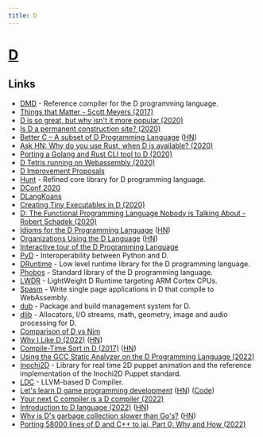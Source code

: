 ```yaml
---
title: D
---
```


# [D](https://dlang.org)

## Links

- [DMD](https://github.com/dlang/dmd) - Reference compiler for the D programming language.
- [Things that Matter - Scott Meyers (2017)](https://www.youtube.com/watch?v=RT46MpK39rQ)
- [D is so great, but why isn't it more popular (2020)](https://www.reddit.com/r/d_language/comments/esp6vu/d_is_so_great_but_why_isnt_it_more_popular/)
- [Is D a permanent construction site? (2020)](https://www.reddit.com/r/d_language/comments/elqrtd/is_d_a_permanent_construction_site/)
- [Better C – A subset of D Programming Language](https://dlang.org/spec/betterc.html) ([HN](https://news.ycombinator.com/item?id=23005297))
- [Ask HN: Why do you use Rust, when D is available? (2020)](https://news.ycombinator.com/item?id=23494490)
- [Porting a Golang and Rust CLI tool to D (2020)](https://pingfrommorocco.blogspot.com/2020/08/porting-golang-and-rust-cli-tool-to-d.html)
- [D Tetris running on Webassembly (2020)](http://dpldocs.info/this-week-in-d/Blog.Posted_2020_08_10.html)
- [D Improvement Proposals](https://github.com/dlang/DIPs)
- [Hunt](https://github.com/huntlabs/hunt) - Refined core library for D programming language.
- [DConf 2020](https://dconf.org/2020/online/index.html)
- [DLangKoans](https://github.com/ilmanzo/DLangKoans)
- [Creating Tiny Executables in D (2020)](https://abqexpert.com/2020/11/16/creating-tiny-executables-in-d/)
- [D: The Functional Programming Language Nobody is Talking About - Robert Schadek (2020)](https://www.youtube.com/watch?v=MgcYKqiEpqQ)
- [Idioms for the D Programming Language](https://p0nce.github.io/d-idioms/) ([HN](https://news.ycombinator.com/item?id=26105564))
- [Organizations Using the D Language](https://dlang.org/orgs-using-d.html) ([HN](https://news.ycombinator.com/item?id=26158191))
- [Interactive tour of the D Programming Language](https://tour.dlang.org/)
- [PyD](https://github.com/ariovistus/pyd) - Interoperability between Python and D.
- [DRuntime](https://github.com/dlang/druntime) - Low level runtime library for the D programming language.
- [Phobos](https://github.com/dlang/phobos) - Standard library of the D programming language.
- [LWDR](https://github.com/hmmdyl/LWDR) - LightWeight D Runtime targeting ARM Cortex CPUs.
- [Spasm](https://github.com/skoppe/spasm) - Write single page applications in D that compile to WebAssembly.
- [dub](https://github.com/dlang/dub) - Package and build management system for D.
- [dlib](https://github.com/gecko0307/dlib) - Allocators, I/O streams, math, geometry, image and audio processing for D.
- [Comparison of D vs Nim](https://github.com/timotheecour/D_vs_nim)
- [Why I Like D (2022)](https://aradaelli.com/blog/why-i-like-d/) ([HN](https://news.ycombinator.com/item?id=29863557))
- [Compile-Time Sort in D (2017)](https://dlang.org/blog/2017/06/05/compile-time-sort-in-d/) ([HN](https://news.ycombinator.com/item?id=30317408))
- [Using the GCC Static Analyzer on the D Programming Language (2022)](https://dlang.org/blog/2022/01/14/using-the-gcc-static-analyzer-on-the-d-programming-language/)
- [Inochi2D](https://github.com/Inochi2D/inochi2d) - Library for real time 2D puppet animation and the reference implementation of the Inochi2D Puppet standard.
- [LDC](https://github.com/ldc-developers/ldc) - LLVM-based D Compiler.
- [Let's learn D game programming development](https://www.youtube.com/playlist?list=PLgM-lc_kSqFQPF0UXgmFZpZalqcrSofe-) ([HN](https://news.ycombinator.com/item?id=31725028)) ([Code](https://github.com/rillki/learn-dlang))
- [Your next C compiler is a D compiler (2022)](https://briancallahan.net/blog/20220704.html)
- [Introduction to D language (2022)](https://www.youtube.com/watch?v=0JL9uT_XGZE) ([HN](https://news.ycombinator.com/item?id=33136914))
- [Why is D's garbage collection slower than Go's?](https://forum.dlang.org/thread/nxddojjplojxdafrkkev@forum.dlang.org?page=5#post-tjib6h:242pp6:241:40digitalmars.com) ([HN](https://news.ycombinator.com/item?id=33381285))
- [Porting 58000 lines of D and C++ to jai, Part 0: Why and How (2022)](https://www.yet-another-blog.com/porting_the_game_to_jai_part0/)
